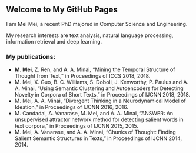 ## Welcome to My GitHub Pages

I am Mei Mei, a recent PhD majored in Computer Science and Engineering. 

My research interests are text analysis, natural language processing, information retrieval and deep learning. 

### My publications:
- **M. Mei**, Z. Ren, and A. A. Minai, “Mining the Temporal Structure of Thought from Text,” in Proceedings of ICCS 2018, 2018.
- M. Mei, X. Guo, B. C. Williams, S. Doboli, J. Kenworthy, P. Paulus and A. A. Minai, “Using Semantic Clustering and Autoencoders for Detecting Novelty in Corpora of Short Texts,” in Proceedings of IJCNN 2018, 2018.
- M. Mei, A. A. Minai, “Divergent Thinking in a Neurodynamical Model of Ideation,” in Proceedings of IJCNN 2016, 2016.
- M. Candadai, A. Vanarase, M. Mei, and A. A. Minai, “ANSWER: An unsupervised attractor network method for detecting salient words in text corpora,” in Proceedings of IJCNN 2015, 2015.
- M. Mei, A. Vanarase, and A. A. Minai, “Chunks of Thought: Finding Salient Semantic Structures in Texts,” in Proceedings of IJCNN 2014, 2014.


